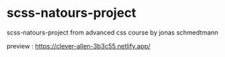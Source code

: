 # scss-natours-project

scss-natours-project from advanced css course by jonas schmedtmann

preview : https://clever-allen-3b3c55.netlify.app/

